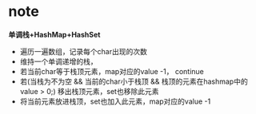 # note

**单调栈+HashMap+HashSet**

- 遍历一遍数组，记录每个char出现的次数
- 维持一个单调递增的栈，
- 若当前char等于栈顶元素，map对应的value -1， continue
- 若(当栈为不为空 && 当前的char小于栈顶 && 栈顶的元素在hashmap中的value > 0;) 移出栈顶元素，set也移除此元素
- 将当前元素放进栈顶，set也加入此元素，map对应的value -1

